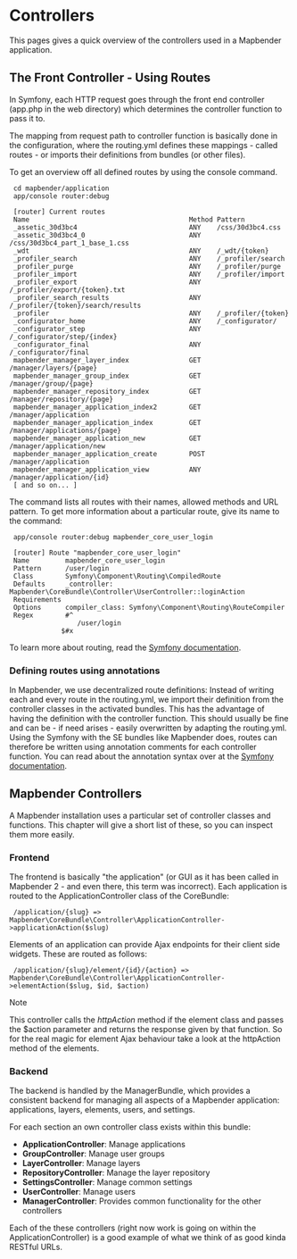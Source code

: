 # Controllers

This pages gives a quick overview of the controllers used in a Mapbender application.

## The Front Controller - Using Routes

In Symfony, each HTTP request goes through the front end controller (app.php in the web directory) which determines the controller function to pass it to.

The mapping from request path to controller function is basically done in the configuration, where the routing.yml defines these mappings - called routes - or imports their definitions from bundles (or other files).

To get an overview off all defined routes by using the console command.

```console
 cd mapbender/application
 app/console router:debug

 [router] Current routes
 Name                                        Method Pattern
 _assetic_30d3bc4                            ANY    /css/30d3bc4.css
 _assetic_30d3bc4_0                          ANY    /css/30d3bc4_part_1_base_1.css
 _wdt                                        ANY    /_wdt/{token}
 _profiler_search                            ANY    /_profiler/search
 _profiler_purge                             ANY    /_profiler/purge
 _profiler_import                            ANY    /_profiler/import
 _profiler_export                            ANY    /_profiler/export/{token}.txt
 _profiler_search_results                    ANY    /_profiler/{token}/search/results
 _profiler                                   ANY    /_profiler/{token}
 _configurator_home                          ANY    /_configurator/
 _configurator_step                          ANY    /_configurator/step/{index}
 _configurator_final                         ANY    /_configurator/final
 mapbender_manager_layer_index               GET    /manager/layers/{page}
 mapbender_manager_group_index               GET    /manager/group/{page}
 mapbender_manager_repository_index          GET    /manager/repository/{page}
 mapbender_manager_application_index2        GET    /manager/application
 mapbender_manager_application_index         GET    /manager/applications/{page}
 mapbender_manager_application_new           GET    /manager/application/new
 mapbender_manager_application_create        POST   /manager/application
 mapbender_manager_application_view          ANY    /manager/application/{id}
 [ and so on... ]
```

The command lists all routes with their names, allowed methods and URL pattern. To get more information about a particular route, give its name to the command:

```console
 app/console router:debug mapbender_core_user_login

 [router] Route "mapbender_core_user_login"
 Name         mapbender_core_user_login
 Pattern      /user/login
 Class        Symfony\Component\Routing\CompiledRoute
 Defaults     _controller: Mapbender\CoreBundle\Controller\UserController::loginAction
 Requirements
 Options      compiler_class: Symfony\Component\Routing\RouteCompiler
 Regex        #^
                 /user/login
             $#x
```

To learn more about routing, read the [Symfony documentation](https://symfony.com/doc/current/book/index.html).

### Defining routes using annotations

In Mapbender, we use decentralized route definitions: Instead of writing each and every route in the routing.yml, we import their definition from the controller classes in the activated bundles. This has the advantage of having the definition with the controller function. This should usually be fine and can be - if need arises - easily overwritten by adapting the routing.yml.
Using the Symfony with the SE bundles like Mapbender does, routes can therefore be written using annotation comments for each controller function. You can read about the annotation syntax over at the [Symfony documentation](https://symfony.com/doc/current/book/index.html).

## Mapbender Controllers

A Mapbender installation uses a particular set of controller classes and functions. This chapter will give a short list of these, so you can inspect them more easily.

### Frontend

The frontend is basically "the application" (or GUI as it has been called in Mapbender 2 - and even there, this term was incorrect). Each application is routed to the ApplicationController class of the CoreBundle:

```console
 /application/{slug} => Mapbender\CoreBundle\Controller\ApplicationController->applicationAction($slug)
```

Elements of an application can provide Ajax endpoints for their client side widgets. These are routed as follows:

```console
 /application/{slug}/element/{id}/{action} => Mapbender\CoreBundle\Controller\ApplicationController->elementAction($slug, $id, $action)
```

> [!NOTE]
> This controller calls the *httpAction* method if the element class and passes the $action parameter and returns the response given by that function. So for the real magic for element Ajax behaviour take a look at the httpAction method of the elements.

### Backend

The backend is handled by the ManagerBundle, which provides a consistent backend for managing all aspects of a Mapbender application: applications, layers, elements, users, and settings.

For each section an own controller class exists within this bundle:

* **ApplicationController**: Manage applications
* **GroupController**: Manage user groups
* **LayerController**: Manage layers
* **RepositoryController**: Manage the layer repository
* **SettingsController**: Manage common settings
* **UserController**: Manage users
* **ManagerController**: Provides common functionality for the other controllers

Each of the these controllers (right now work is going on within the ApplicationController) is a good example of what we think of as good kinda RESTful URLs.
